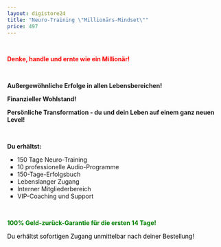 ```yaml
---
layout: digistore24
title: "Neuro-Training \"Millionärs-Mindset\""
price: 497
---
```

<p>&#xA0;</p>
<p><span style="color:#ff0000;"><strong>Denke, handle und ernte wie ein Million&#xE4;r!</strong></span></p>
<p>&#xA0;</p>
<p><strong>Au&#xDF;ergew&#xF6;hnliche Erfolge in allen Lebensbereichen!</strong></p>
<p><strong>Finanzieller Wohlstand!</strong></p>
<p><strong>Pers&#xF6;nliche Transformation - du und dein Leben auf einem ganz neuen Level!</strong></p>
<p>&#xA0;</p>
<p><strong>Du erh&#xE4;ltst:</strong></p>
<ul style="list-style-type:square;"><li>150 Tage Neuro-Training</li>
<li>10 professionelle Audio-Programme</li>
<li>150-Tage-Erfolgsbuch</li>
<li>Lebenslanger Zugang</li>
<li>Interner Mitgliederbereich</li>
<li>VIP-Coaching und Support</li>
</ul><p>&#xA0;</p>
<p><strong><span style="color:#008000;">100% Geld-zur&#xFC;ck-Garantie f&#xFC;r die ersten 14 Tage!</span></strong></p>
<p><span style="color:#000000;">Du erh&#xE4;ltst sofortigen Zugang unmittelbar nach deiner Bestellung!</span></p>
<p>&#xA0;</p>